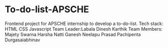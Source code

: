 # To-do-list-APSCHE
Frontend project for APSCHE internship to develop a to-do-list.
Tech stack:
           HTML
           CSS
           Javascript
Team Leader:Labala Dinesh Karthik
Team Members: Majety Swarna Harsha 
              Natti Ganesh
              Neelapu Prasad
              Pachipenta Durgasaiabhinav

